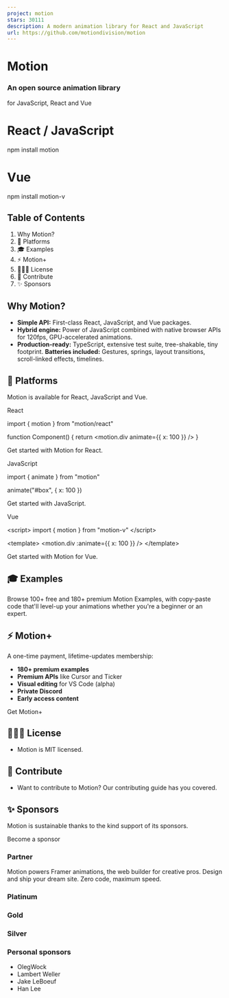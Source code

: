 ```yaml
---
project: motion
stars: 30111
description: A modern animation library for React and JavaScript
url: https://github.com/motiondivision/motion
---
```


  
Motion
=========

### An open source animation library  
for JavaScript, React and Vue

# React / JavaScript
npm install motion

# Vue
npm install motion-v

Table of Contents
-----------------

1.  Why Motion?
2.  🍦 Platforms
3.  🎓 Examples
4.  ⚡️ Motion+
5.  👩🏻‍⚖️ License
6.  💎 Contribute
7.  ✨ Sponsors

Why Motion?
-----------

-   **Simple API:** First-class React, JavaScript, and Vue packages.
-   **Hybrid engine:** Power of JavaScript combined with native browser APIs for 120fps, GPU-accelerated animations.
-   **Production-ready:** TypeScript, extensive test suite, tree-shakable, tiny footprint. **Batteries included:** Gestures, springs, layout transitions, scroll-linked effects, timelines.

🍦 Platforms
------------

Motion is available for React, JavaScript and Vue.

React

import { motion } from "motion/react"

function Component() {
    return <motion.div animate\={{ x: 100 }} />
}

Get started with Motion for React.

JavaScript

import { animate } from "motion"

animate("#box", { x: 100 })

Get started with JavaScript.

Vue

<script\>
    import { motion } from "motion-v"
</script\>

<template\> <motion.div :animate\={{ x: 100 }} /> </template\>

Get started with Motion for Vue.

🎓 Examples
-----------

Browse 100+ free and 180+ premium Motion Examples, with copy-paste code that'll level-up your animations whether you're a beginner or an expert.

⚡️ Motion+
----------

A one-time payment, lifetime-updates membership:

-   **180+ premium examples**
-   **Premium APIs** like Cursor and Ticker
-   **Visual editing** for VS Code (alpha)
-   **Private Discord**
-   **Early access content**

Get Motion+

👩🏻‍⚖️ License
---------------

-   Motion is MIT licensed.

💎 Contribute
-------------

-   Want to contribute to Motion? Our contributing guide has you covered.

✨ Sponsors
----------

Motion is sustainable thanks to the kind support of its sponsors.

Become a sponsor

### Partner

Motion powers Framer animations, the web builder for creative pros. Design and ship your dream site. Zero code, maximum speed.

### Platinum

### Gold

### Silver

### Personal sponsors

-   OlegWock
-   Lambert Weller
-   Jake LeBoeuf
-   Han Lee
